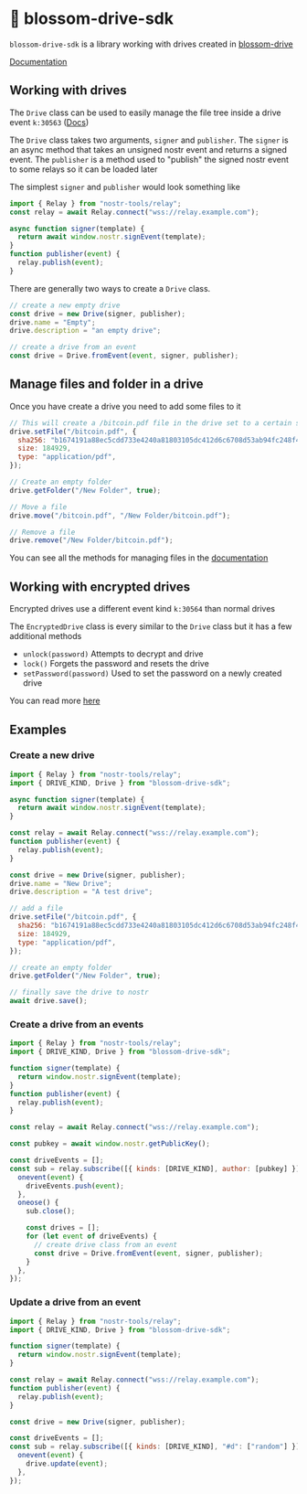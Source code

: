 # 🌸 blossom-drive-sdk

`blossom-drive-sdk` is a library working with drives created in [blossom-drive](https://github.com/hzrd149/blossom-drive)

[Documentation](https://hzrd149.github.io/blossom-drive-sdk/)

## Working with drives

The `Drive` class can be used to easily manage the file tree inside a drive event `k:30563` ([Docs](https://github.com/hzrd149/blossom-drive/blob/master/docs/drive.md))

The `Drive` class takes two arguments, `signer` and `publisher`. The `signer` is an async method that takes an unsigned nostr event and returns a signed event. The `publisher` is a method used to "publish" the signed nostr event to some relays so it can be loaded later

The simplest `signer` and `publisher` would look something like

```js
import { Relay } from "nostr-tools/relay";
const relay = await Relay.connect("wss://relay.example.com");

async function signer(template) {
  return await window.nostr.signEvent(template);
}
function publisher(event) {
  relay.publish(event);
}
```

There are generally two ways to create a `Drive` class.

```js
// create a new empty drive
const drive = new Drive(signer, publisher);
drive.name = "Empty";
drive.description = "an empty drive";

// create a drive from an event
const drive = Drive.fromEvent(event, signer, publisher);
```

## Manage files and folder in a drive

Once you have create a drive you need to add some files to it

```js
// This will create a /bitcoin.pdf file in the drive set to a certain sha256
drive.setFile("/bitcoin.pdf", {
  sha256: "b1674191a88ec5cdd733e4240a81803105dc412d6c6708d53ab94fc248f4f553",
  size: 184929,
  type: "application/pdf",
});

// Create an empty folder
drive.getFolder("/New Folder", true);

// Move a file
drive.move("/bitcoin.pdf", "/New Folder/bitcoin.pdf");

// Remove a file
drive.remove("/New Folder/bitcoin.pdf");
```

You can see all the methods for managing files in the [documentation](https://hzrd149.github.io/blossom-drive-sdk/classes/Drive)

## Working with encrypted drives

Encrypted drives use a different event kind `k:30564` than normal drives

The `EncryptedDrive` class is every similar to the `Drive` class but it has a few additional methods

- `unlock(password)` Attempts to decrypt and drive
- `lock()` Forgets the password and resets the drive
- `setPassword(password)` Used to set the password on a newly created drive

You can read more [here](https://hzrd149.github.io/blossom-drive-sdk/classes/EncryptedDrive)

## Examples

### Create a new drive

```js
import { Relay } from "nostr-tools/relay";
import { DRIVE_KIND, Drive } from "blossom-drive-sdk";

async function signer(template) {
  return await window.nostr.signEvent(template);
}

const relay = await Relay.connect("wss://relay.example.com");
function publisher(event) {
  relay.publish(event);
}

const drive = new Drive(signer, publisher);
drive.name = "New Drive";
drive.description = "A test drive";

// add a file
drive.setFile("/bitcoin.pdf", {
  sha256: "b1674191a88ec5cdd733e4240a81803105dc412d6c6708d53ab94fc248f4f553",
  size: 184929,
  type: "application/pdf",
});

// create an empty folder
drive.getFolder("/New Folder", true);

// finally save the drive to nostr
await drive.save();
```

### Create a drive from an events

```js
import { Relay } from "nostr-tools/relay";
import { DRIVE_KIND, Drive } from "blossom-drive-sdk";

function signer(template) {
  return window.nostr.signEvent(template);
}
function publisher(event) {
  relay.publish(event);
}

const relay = await Relay.connect("wss://relay.example.com");

const pubkey = await window.nostr.getPublicKey();

const driveEvents = [];
const sub = relay.subscribe([{ kinds: [DRIVE_KIND], author: [pubkey] }], {
  onevent(event) {
    driveEvents.push(event);
  },
  oneose() {
    sub.close();

    const drives = [];
    for (let event of driveEvents) {
      // create drive class from an event
      const drive = Drive.fromEvent(event, signer, publisher);
    }
  },
});
```

### Update a drive from an event

```js
import { Relay } from "nostr-tools/relay";
import { DRIVE_KIND, Drive } from "blossom-drive-sdk";

function signer(template) {
  return window.nostr.signEvent(template);
}

const relay = await Relay.connect("wss://relay.example.com");
function publisher(event) {
  relay.publish(event);
}

const drive = new Drive(signer, publisher);

const driveEvents = [];
const sub = relay.subscribe([{ kinds: [DRIVE_KIND], "#d": ["random"] }], {
  onevent(event) {
    drive.update(event);
  },
});
```
